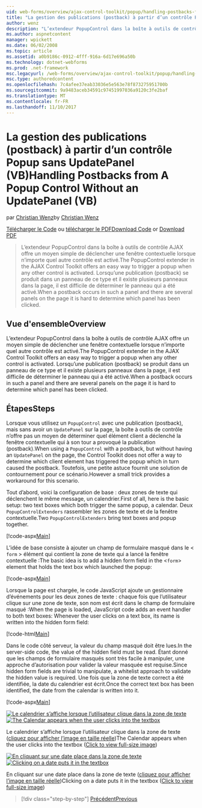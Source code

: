 ```yaml
---
uid: web-forms/overview/ajax-control-toolkit/popup/handling-postbacks-from-a-popup-control-without-an-updatepanel-vb
title: "La gestion des publications (postback) à partir d’un contrôle Popup sans UpdatePanel (VB) | Documents Microsoft"
author: wenz
description: "L’extendeur PopupControl dans la boîte à outils de contrôle AJAX offre un moyen simple de déclencher une fenêtre contextuelle lorsque n’importe quel autre contrôle est activé. Si une publication (postback) se produit dans su..."
ms.author: aspnetcontent
manager: wpickett
ms.date: 06/02/2008
ms.topic: article
ms.assetid: a0b9186c-0912-4fff-916a-6d17e696a50b
ms.technology: dotnet-webforms
ms.prod: .net-framework
msc.legacyurl: /web-forms/overview/ajax-control-toolkit/popup/handling-postbacks-from-a-popup-control-without-an-updatepanel-vb
msc.type: authoredcontent
ms.openlocfilehash: 7c4afee37eab33036e5e563e78f873275951700b
ms.sourcegitcommit: 9a9483aceb34591c97451997036a9120c3fe2baf
ms.translationtype: MT
ms.contentlocale: fr-FR
ms.lasthandoff: 11/10/2017
---
```

<a name="handling-postbacks-from-a-popup-control-without-an-updatepanel-vb"></a><span data-ttu-id="45d3b-104">La gestion des publications (postback) à partir d’un contrôle Popup sans UpdatePanel (VB)</span><span class="sxs-lookup"><span data-stu-id="45d3b-104">Handling Postbacks from A Popup Control Without an UpdatePanel (VB)</span></span>
====================
<span data-ttu-id="45d3b-105">par [Christian Wenz](https://github.com/wenz)</span><span class="sxs-lookup"><span data-stu-id="45d3b-105">by [Christian Wenz](https://github.com/wenz)</span></span>

<span data-ttu-id="45d3b-106">[Télécharger le Code](http://download.microsoft.com/download/9/3/f/93f8daea-bebd-4821-833b-95205389c7d0/PopupControl3.vb.zip) ou [télécharger le PDF](http://download.microsoft.com/download/2/d/c/2dc10e34-6983-41d4-9c08-f78f5387d32b/popupcontrol3VB.pdf)</span><span class="sxs-lookup"><span data-stu-id="45d3b-106">[Download Code](http://download.microsoft.com/download/9/3/f/93f8daea-bebd-4821-833b-95205389c7d0/PopupControl3.vb.zip) or [Download PDF](http://download.microsoft.com/download/2/d/c/2dc10e34-6983-41d4-9c08-f78f5387d32b/popupcontrol3VB.pdf)</span></span>

> <span data-ttu-id="45d3b-107">L’extendeur PopupControl dans la boîte à outils de contrôle AJAX offre un moyen simple de déclencher une fenêtre contextuelle lorsque n’importe quel autre contrôle est activé.</span><span class="sxs-lookup"><span data-stu-id="45d3b-107">The PopupControl extender in the AJAX Control Toolkit offers an easy way to trigger a popup when any other control is activated.</span></span> <span data-ttu-id="45d3b-108">Lorsqu’une publication (postback) se produit dans un panneau de ce type et il existe plusieurs panneaux dans la page, il est difficile de déterminer le panneau qui a été activé.</span><span class="sxs-lookup"><span data-stu-id="45d3b-108">When a postback occurs in such a panel and there are several panels on the page it is hard to determine which panel has been clicked.</span></span>


## <a name="overview"></a><span data-ttu-id="45d3b-109">Vue d'ensemble</span><span class="sxs-lookup"><span data-stu-id="45d3b-109">Overview</span></span>

<span data-ttu-id="45d3b-110">L’extendeur PopupControl dans la boîte à outils de contrôle AJAX offre un moyen simple de déclencher une fenêtre contextuelle lorsque n’importe quel autre contrôle est activé.</span><span class="sxs-lookup"><span data-stu-id="45d3b-110">The PopupControl extender in the AJAX Control Toolkit offers an easy way to trigger a popup when any other control is activated.</span></span> <span data-ttu-id="45d3b-111">Lorsqu’une publication (postback) se produit dans un panneau de ce type et il existe plusieurs panneaux dans la page, il est difficile de déterminer le panneau qui a été activé.</span><span class="sxs-lookup"><span data-stu-id="45d3b-111">When a postback occurs in such a panel and there are several panels on the page it is hard to determine which panel has been clicked.</span></span>

## <a name="steps"></a><span data-ttu-id="45d3b-112">Étapes</span><span class="sxs-lookup"><span data-stu-id="45d3b-112">Steps</span></span>

<span data-ttu-id="45d3b-113">Lorsque vous utilisez un `PopupControl` avec une publication (postback), mais sans avoir un `UpdatePanel` sur la page, la boîte à outils de contrôle n’offre pas un moyen de déterminer quel élément client a déclenché la fenêtre contextuelle qui à son tour a provoqué la publication (postback).</span><span class="sxs-lookup"><span data-stu-id="45d3b-113">When using a `PopupControl` with a postback, but without having an `UpdatePanel` on the page, the Control Toolkit does not offer a way to determine which client element has triggered the popup which in turn caused the postback.</span></span> <span data-ttu-id="45d3b-114">Toutefois, une petite astuce fournit une solution de contournement pour ce scénario.</span><span class="sxs-lookup"><span data-stu-id="45d3b-114">However a small trick provides a workaround for this scenario.</span></span>

<span data-ttu-id="45d3b-115">Tout d’abord, voici la configuration de base : deux zones de texte qui déclenchent le même message, un calendrier.</span><span class="sxs-lookup"><span data-stu-id="45d3b-115">First of all, here is the basic setup: two text boxes which both trigger the same popup, a calendar.</span></span> <span data-ttu-id="45d3b-116">Deux `PopupControlExtenders` rassembler les zones de texte et de la fenêtre contextuelle.</span><span class="sxs-lookup"><span data-stu-id="45d3b-116">Two `PopupControlExtenders` bring text boxes and popup together.</span></span>

[!code-aspx[Main](handling-postbacks-from-a-popup-control-without-an-updatepanel-vb/samples/sample1.aspx)]

<span data-ttu-id="45d3b-117">L’idée de base consiste à ajouter un champ de formulaire masqué dans le &lt; `form` &gt; élément qui contient la zone de texte qui a lancé la fenêtre contextuelle :</span><span class="sxs-lookup"><span data-stu-id="45d3b-117">The basic idea is to add a hidden form field in the &lt;`form`&gt; element that holds the text box which launched the popup:</span></span>

[!code-aspx[Main](handling-postbacks-from-a-popup-control-without-an-updatepanel-vb/samples/sample2.aspx)]

<span data-ttu-id="45d3b-118">Lorsque la page est chargée, le code JavaScript ajoute un gestionnaire d’événements pour les deux zones de texte : chaque fois que l’utilisateur clique sur une zone de texte, son nom est écrit dans le champ de formulaire masqué :</span><span class="sxs-lookup"><span data-stu-id="45d3b-118">When the page is loaded, JavaScript code adds an event handler to both text boxes: Whenever the user clicks on a text box, its name is written into the hidden form field:</span></span>

[!code-html[Main](handling-postbacks-from-a-popup-control-without-an-updatepanel-vb/samples/sample3.html)]

<span data-ttu-id="45d3b-119">Dans le code côté serveur, la valeur du champ masqué doit être lues.</span><span class="sxs-lookup"><span data-stu-id="45d3b-119">In the server-side code, the value of the hidden field must be read.</span></span> <span data-ttu-id="45d3b-120">Étant donné que les champs de formulaire masqués sont très facile à manipuler, une approche d’autorisation pour valider la valeur masquée est requise.</span><span class="sxs-lookup"><span data-stu-id="45d3b-120">Since hidden form fields are trivial to manipulate, a whitelist approach to validate the hidden value is required.</span></span> <span data-ttu-id="45d3b-121">Une fois que la zone de texte correct a été identifiée, la date du calendrier est écrit.</span><span class="sxs-lookup"><span data-stu-id="45d3b-121">Once the correct text box has been identified, the date from the calendar is written into it.</span></span>

[!code-aspx[Main](handling-postbacks-from-a-popup-control-without-an-updatepanel-vb/samples/sample4.aspx)]


<span data-ttu-id="45d3b-122">[![Le calendrier s’affiche lorsque l’utilisateur clique dans la zone de texte](handling-postbacks-from-a-popup-control-without-an-updatepanel-vb/_static/image2.png)](handling-postbacks-from-a-popup-control-without-an-updatepanel-vb/_static/image1.png)</span><span class="sxs-lookup"><span data-stu-id="45d3b-122">[![The Calendar appears when the user clicks into the textbox](handling-postbacks-from-a-popup-control-without-an-updatepanel-vb/_static/image2.png)](handling-postbacks-from-a-popup-control-without-an-updatepanel-vb/_static/image1.png)</span></span>

<span data-ttu-id="45d3b-123">Le calendrier s’affiche lorsque l’utilisateur clique dans la zone de texte ([cliquez pour afficher l’image en taille réelle](handling-postbacks-from-a-popup-control-without-an-updatepanel-vb/_static/image3.png))</span><span class="sxs-lookup"><span data-stu-id="45d3b-123">The Calendar appears when the user clicks into the textbox ([Click to view full-size image](handling-postbacks-from-a-popup-control-without-an-updatepanel-vb/_static/image3.png))</span></span>


<span data-ttu-id="45d3b-124">[![En cliquant sur une date place dans la zone de texte](handling-postbacks-from-a-popup-control-without-an-updatepanel-vb/_static/image5.png)](handling-postbacks-from-a-popup-control-without-an-updatepanel-vb/_static/image4.png)</span><span class="sxs-lookup"><span data-stu-id="45d3b-124">[![Clicking on a date puts it in the textbox](handling-postbacks-from-a-popup-control-without-an-updatepanel-vb/_static/image5.png)](handling-postbacks-from-a-popup-control-without-an-updatepanel-vb/_static/image4.png)</span></span>

<span data-ttu-id="45d3b-125">En cliquant sur une date place dans la zone de texte ([cliquez pour afficher l’image en taille réelle](handling-postbacks-from-a-popup-control-without-an-updatepanel-vb/_static/image6.png))</span><span class="sxs-lookup"><span data-stu-id="45d3b-125">Clicking on a date puts it in the textbox ([Click to view full-size image](handling-postbacks-from-a-popup-control-without-an-updatepanel-vb/_static/image6.png))</span></span>

>[!div class="step-by-step"]
[<span data-ttu-id="45d3b-126">Précédent</span><span class="sxs-lookup"><span data-stu-id="45d3b-126">Previous</span></span>](handling-postbacks-from-a-popup-control-with-an-updatepanel-vb.md)
